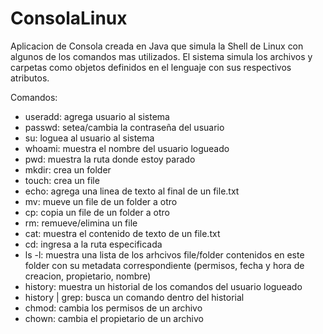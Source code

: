 # ConsolaLinux

Aplicacion de Consola creada en Java que simula la Shell de Linux con algunos de los comandos mas utilizados.
El sistema simula los archivos y carpetas como objetos definidos en el lenguaje con sus respectivos atributos.

Comandos:
- useradd: agrega usuario al sistema
- passwd: setea/cambia la contraseña del usuario
- su: loguea al usuario al sistema
- whoami: muestra el nombre del usuario logueado
- pwd: muestra la ruta donde estoy parado
- mkdir: crea un folder
- touch: crea un file
- echo: agrega una linea de texto al final de un file.txt
- mv: mueve un file de un folder a otro
- cp: copia un file de un folder a otro 
- rm: remueve/elimina un file 
- cat: muestra el contenido de texto de un file.txt
- cd: ingresa a la ruta especificada
- ls -l: muestra una lista de los arhcivos file/folder contenidos en este folder con su metadata correspondiente (permisos, fecha y hora de creacion, propietario, nombre)
- history: muestra un historial de los comandos del usuario logueado
- history | grep: busca un comando dentro del historial
- chmod: cambia los permisos de un archivo
- chown: cambia el propietario de un archivo

